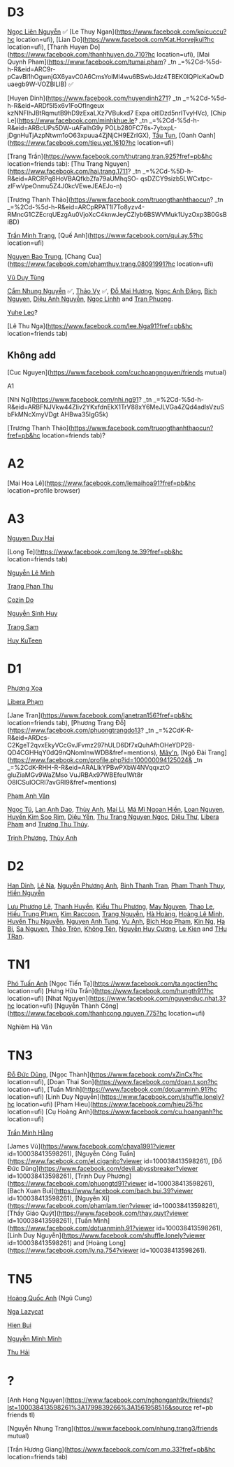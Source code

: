    

# D3

[Ngọc Liên Nguyễn](https://www.facebook.com/nguyen.ngoclienn) ✅ [Le Thuy Ngan](https://www.facebook.com/koicuccu?hc location=ufi), [Lian Do](https://www.facebook.com/Kat.Horvejkul?hc location=ufi), [Thanh Huyen Do](https://www.facebook.com/thanhhuyen.do.710?hc location=ufi), [Mai Quynh Pham](https://www.facebook.com/tumai.pham? _tn _=%2Cd-%5d-h-R&eid=ARC9r-pCavBI1hOgwnjGX6yavC0A6CmsYolMl4wu6BSwbJdz4TBEK0lQPIcKaOwDuaegb9W-VOZBlLlB) ✅

[Huyen Dinh](https://www.facebook.com/huyendinh271? _tn _=%2Cd-%5d-h-R&eid=ARDf5l5x6v1FoOfIngeux kzNNFlhJBtRqmutB9hD9zExaLXz7VBukxd7 Expa oitlDzd5nrITvyHVc), [Chip Le](https://www.facebook.com/minhkhue.le? _tn _=%2Cd-%5d-h-R&eid=ARBcUPs5DW-uAFaIhG9y POLb280FC76s-7ybxpL-jDgnHuTjAzpNtwm1oO63xpuua4ZjNjCH9EZrIGX), [Tầu Tun](https://www.facebook.com/profile.php?id=100003334363020), [Oanh Oanh](https://www.facebook.com/tieu.yet.1610?hc location=ufi)

[Trang Trần](https://www.facebook.com/thutrang.tran.925?fref=pb&hc location=friends tab): [Thu Trang Nguyen](https://www.facebook.com/hai.trang.1711? _tn _=%2Cd-%5D-h-R&eid=ARCRPq8HoVBAQfkbZfa79aUMhqSO- qsDZCY9sizb5LWCxtpc-zlFwVpeOnmu5Z4J0kcVEweJEAEJo-n)

[Trương Thanh Thảo](https://www.facebook.com/truongthanhthaocun? _tn _=%2Cd-%5d-h-R&eid=ARCpRPAT1l7To8yzv4-RMncG1CZEcrqUEzgAu0VjoXcC4knwJeyCZlyb6BSWVMuk1UyzOxp3B0GsBiBD)

[Trần Minh Trang](https://www.facebook.com/minhtrangtran.91), [Quế Anh](https://www.facebook.com/qui.ay.5?hc location=ufi)

[Nguyen Bao Trung](https://www.facebook.com/nguyenbaotrung1991), [Chang Cua](https://www.facebook.com/phamthuy.trang.08091991?hc location=ufi)

[Vũ Duy Tùng](https://www.facebook.com/supermansHin)

[Cẩm Nhung Nguyễn](https://www.facebook.com/nhung.nguyen63) ✅, [Thảo Vy](https://www.facebook.com/vy.thao.39) ✅, [Đỗ Mai Hương](https://www.facebook.com/maihuongcb), [Ngọc Anh Đặng](https://www.facebook.com/windy13), [Bich Nguyen](https://www.facebook.com/bich.xu), [Diệu Anh Nguyễn](https://www.facebook.com/D.anh.ng.91), [Ngọc Linhh](https://www.facebook.com/ljnh.keo) and [Tran Phuong](https://www.facebook.com/Mr.phuongchat).

[Yuhe Leo](https://www.facebook.com/yuhe.leo/timeline?lst=100038413598261%3A100000033148468%3A1561957916)?

[Lê Thu Nga](https://www.facebook.com/lee.Nga91?fref=pb&hc location=friends tab)

## Không add

[Cuc Nguyen](https://www.facebook.com/cuchoangnguyen/friends mutual)

A1

[Nhi Ng](https://www.facebook.com/nhi.ng91? _tn _=%2Cd-%5d-h-R&eid=ARBFNJVkw44Zliv2YKxfdnEkX1TrV88xY6MeJLVGa4ZQd4adlsVzuSbFkMNcXmyVDgt AHBwa35IgG5k)

[Trương Thanh Thảo](https://www.facebook.com/truongthanhthaocun?fref=pb&hc location=friends tab)?

# A2

[Mai Hoa Lê](https://www.facebook.com/lemaihoa91?fref=pb&hc location=profile browser)

# A3

[Nguyen Duy Hai](https://www.facebook.com/nguyenduyhai91)

[Long Te](https://www.facebook.com/long.te.39?fref=pb&hc location=friends tab)

[Nguyễn Lê Minh](https://www.facebook.com/minh.le.98892)

[Trang Phan Thu](https://www.facebook.com/trang.phanthu.1)

[Cozin Do](https://www.facebook.com/cozin.do)

[Nguyễn Sinh Huy](https://www.facebook.com/NguyenSinhHuy)

[Trang Sam](https://www.facebook.com/phuong.minhtrang)

[Huy KuTeen](https://www.facebook.com/kuteen.huy)

# D1

[Phương Xoa](https://www.facebook.com/phuong.xoa)

[Libera Phạm](https://www.facebook.com/nhanpt2308)

[Jane Tran](https://www.facebook.com/janetran156?fref=pb&hc location=friends tab), [Phương Trang Đỗ](https://www.facebook.com/phuongtrangdo13? _tn _=%2CdK-R-R&eid=ARDcs-C2KgeT2qvxEkyVCcGvJFvmz297hULD6Df7xQuhAfhOHeYDP2B-QD4CGHHqY0dQ9nQNomInwWDB&fref=mentions), [Mây'n](https://www.facebook.com/maynbe), [Ngô Đài Trang](https://www.facebook.com/profile.php?id=100000094125024& _tn _=%2CdK-RHH-R-R&eid=ARALlkYPBwPXbW4NVqqxztO gluZiaMGv9WaZMso VuJRBAx97WBEfeu1Wt8r O8ICSuIOCRI7avGRI9&fref=mentions)

[Phạm Anh Vân](https://www.facebook.com/anh.van.75)

[Ngọc Tú](https://www.facebook.com/ttngoctu), [Lan Anh Dao](https://www.facebook.com/dtlanh12), [Thùy Anh](https://www.facebook.com/teana.an), [Mai Li](https://www.facebook.com/li.mai.129), [Má Mì Ngoan Hiền](https://www.facebook.com/mami.ngoanhien), [Loan Nguyen](https://www.facebook.com/ntloantxtm), [Huyền Kim Soo Rim](https://www.facebook.com/huyen.kimsoorim), [Diệu Yến](https://www.facebook.com/dieuyen91), [Thu Trang Nguyen Ngoc](https://www.facebook.com/nguyenngoc.thutrang), [Diệu Thư](https://www.facebook.com/dudieu.thu), [Libera Phạm](https://www.facebook.com/nhanpt2308) and [Trương Thu Thúy](https://www.facebook.com/june12269).

[Trịnh Phương](https://www.facebook.com/mphgtrnh), [Thùy Anh](https://www.facebook.com/teana.an)

# D2

[Han Dinh](https://www.facebook.com/handinh91), [Lê Na](https://www.facebook.com/profile.php?id=100000891143076), [Nguyễn Phương Anh](https://www.facebook.com/nguyenphuonganh4192), [Binh Thanh Tran](https://www.facebook.com/toi.manutd), [Pham Thanh Thuy](https://www.facebook.com/thuy.pham.16906), [Hiền Nguyễn](https://www.facebook.com/hiencharmee)

[Lưu Phương Lê](https://www.facebook.com/pear.angel2805), [Thanh Huyền](https://www.facebook.com/nhimkut3), [Kiều Thu Phương](https://www.facebook.com/o.oTiarao.o), [May Nguyen](https://www.facebook.com/may.nguyen.965), [Thao Le](https://www.facebook.com/lethuthaokts), [Hiếu Trung Phạm](https://www.facebook.com/hieu.thon), [Kim Raccoon](https://www.facebook.com/kim.raccoon), [Trang Nguyễn](https://www.facebook.com/nguyen.trang.3386), [Hà Hoàng](https://www.facebook.com/ha.hoang.7393), [Hoàng Lê Minh](https://www.facebook.com/hoang.l.minh), [Huyền Thu Nguyễn](https://www.facebook.com/henh.sugar), [Nguyen Anh Tung](https://www.facebook.com/tung.anhhhh), [Vu Anh](https://www.facebook.com/ASAsx), [Bich Hop Pham](https://www.facebook.com/bichhop.pham.1), [Kin Ng](https://www.facebook.com/unique.Kin), [Ha Bi](https://www.facebook.com/ha.bi.165), [Sa Nguyen](https://www.facebook.com/lphuongng), [Thảo Tròn](https://www.facebook.com/profile.php?id=100001006551258), [Không Tên](https://www.facebook.com/nga.lethanh), [Nguyễn Huy Cương](https://www.facebook.com/nguyenhuycuong.nguyen.3), [Le Kien](https://www.facebook.com/le.kien.219) and [THu TRan](https://www.facebook.com/MUNIE182).

# TN1

[Phó Tuấn Anh](https://www.facebook.com/pho.tuananh.3) [Ngọc Tiến Tạ](https://www.facebook.com/ta.ngoctien?hc location=ufi) [Hưng Hữu Trần](https://www.facebook.com/hungth91?hc location=ufi) [Nhat Nguyen](https://www.facebook.com/nguyenduc.nhat.3?hc location=ufi) [Nguyễn Thành Công](https://www.facebook.com/thanhcong.nguyen.775?hc location=ufi)

Nghiêm Hà Vân

# TN3

[Đỗ Đức Dũng](https://www.facebook.com/devil.abyssbreaker), [Ngọc Thành](https://www.facebook.com/xZinCx?hc location=ufi), [Doan Thai Son](https://www.facebook.com/doan.t.son?hc location=ufi), [Tuấn Minh](https://www.facebook.com/dotuanminh.91?hc location=ufi) [Linh Duy Nguyễn](https://www.facebook.com/shuffle.lonely?hc location=ufi) [Pham Hieu](https://www.facebook.com/hieu25?hc location=ufi) [Cụ Hoàng Anh](https://www.facebook.com/cu.hoanganh?hc location=ufi)

[Trần Minh Hằng](https://www.facebook.com/bi.lai.152)

[James Vũ](https://www.facebook.com/chava1991?viewer id=100038413598261), [Nguyễn Công Tuấn](https://www.facebook.com/el.ciganito?viewer id=100038413598261), [Đỗ Đức Dũng](https://www.facebook.com/devil.abyssbreaker?viewer id=100038413598261), [Trịnh Duy Phương](https://www.facebook.com/phuongtd91?viewer id=100038413598261), [Bach Xuan Bui](https://www.facebook.com/bach.bui.39?viewer id=100038413598261), [Nguyên Xi](https://www.facebook.com/phamlam.tien?viewer id=100038413598261), [Thầy Giáo Quýt](https://www.facebook.com/thay.quyt?viewer id=100038413598261), [Tuấn Minh](https://www.facebook.com/dotuanminh.91?viewer id=100038413598261), [Linh Duy Nguyễn](https://www.facebook.com/shuffle.lonely?viewer id=100038413598261) and [Hoàng Long](https://www.facebook.com/ly.na.754?viewer id=100038413598261).

# TN5

[Hoàng Quốc Anh](https://www.facebook.com/hqa91) (Ngũ Cung) 

[Nga Lazycat](https://www.facebook.com/lazycat91)

[Hien Bui](https://www.facebook.com/hienbui0402)

[Nguyễn Minh Minh](https://www.facebook.com/mundevil)

[Thu Hải](https://www.facebook.com/umiiwn)

# ?

[Anh Hong Nguyen](https://www.facebook.com/nghonganh9x/friends?lst=100038413598261%3A1799839266%3A1561958516&source ref=pb friends tl)

[Nguyễn Nhung Trang](https://www.facebook.com/nhung.trang3/friends mutual)

[Trần Hương Giang](https://www.facebook.com/com.mo.33?fref=pb&hc location=friends tab)